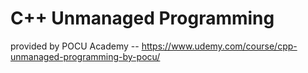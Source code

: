 # C++ Unmanaged Programming
provided by POCU Academy -- https://www.udemy.com/course/cpp-unmanaged-programming-by-pocu/